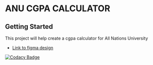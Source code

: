 # ANU CGPA CALCULATOR


## Getting Started

This project will help create a cgpa calculator for All Nations University

- [Link to figma design](https://www.figma.com/proto/rTkd95ZXMnF5beBdvpwut4/cgpa-prototype?node-id=1%3A2&scaling=scale-down)

[![Codacy Badge](https://app.codacy.com/project/badge/Grade/df8ca0c7ee224d83a956bb5ce439b673)](https://www.codacy.com/gh/sosualfred/anu-cgpa-moible-ui/dashboard?utm_source=github.com&amp;utm_medium=referral&amp;utm_content=sosualfred/anu-cgpa-moible-ui&amp;utm_campaign=Badge_Grade)
